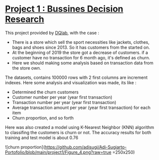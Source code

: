 # [Project 1 : Bussines Decision Research](https://github.com/adisugi/portofolio/tree/main/project1)
This project provided by [DQlab](https://www.dqlab.id/), with the case :
- There is a store which sell the sport necessities like jackets, clothes, bags and shoes since 2013. So it has customers from the started on.
- At the beginning of 2019 the store got a decrease of customers. if a customer have no transaction for 6 month ago, it's defined as churn.
- Here we should making some analysis based on transaction data from the store own.

The datasets, contains 100000 rows with 2 first columns are increment indexes. Here some analysis and visualization was made, its like :
- Determined the churn customers
- Customer number per year (year first transaction)
- Transaction number per year (year first transaction)
- Average transaction amount per year (year first transaction) for each item
- Churn proportion, and so forth

Here was also created a model using K-Nearest Neighbor (KNN) algorithm to classifing the customers is churn or not.
The accuracy results for both training and test model is about 0.76



![churn proportion](https://github.com/adisugi/Adi-Sugiarto-Portofolio/blob/main/project1/Figure_4.png?raw=true =250x250)
